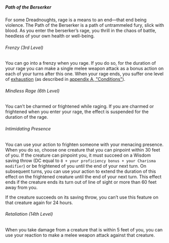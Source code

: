 ##### Path of the Berserker

For some Dreadnoughts, rage is a means to an end—that end being violence.
The Path of the Berserker is a path of untrammeled fury, slick with blood.
As you enter the berserker’s rage, you thrill in the chaos of battle, heedless of your own health or well-being.

###### Frenzy (3rd Level)

You can go into a frenzy when you rage.
If you do so, for the duration of your rage you can make a single melee weapon attack as a bonus action on each of your turns after this one.
When your rage ends, you suffer one level of [exhaustion](#Conditions_exhaustion) (as described in [appendix A, "Conditions"](#Conditions_conditions)).

###### Mindless Rage (6th Level)

You can’t be charmed or frightened while raging.
If you are charmed or frightened when you enter your rage, the effect is suspended for the duration of the rage.

###### Intimidating Presence

You can use your action to frighten someone with your menacing presence.
When you do so, choose one creature that you can pinpoint within 30 feet of you.
If the creature can pinpoint you, it must succeed on a Wisdom saving throw (DC equal to `8 + your proficiency bonus + your Charisma modifier`) or be frightened of you until the end of your next turn.
On subsequent turns, you can use your action to extend the duration of this effect on the frightened creature until the end of your next turn.
This effect ends if the creature ends its turn out of line of sight or more than 60 feet away from you.

If the creature succeeds on its saving throw, you can’t use this feature on that creature again for 24 hours.

###### Retaliation (14th Level)

When you take damage from a creature that is within 5 feet of you, you can use your reaction to make a melee weapon attack against that creature.
